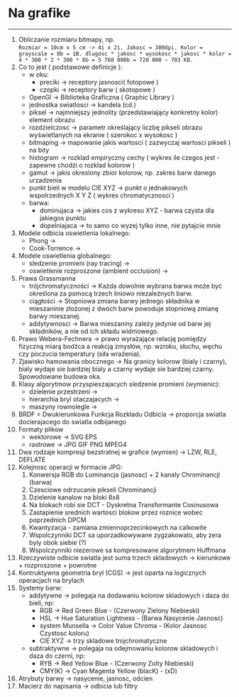 # Na grafike
__________
1. Obliczanie rozmiaru bitmapy, np.   
    `
    Rozmiar = 10cm x 5 cm -> 4i x 2i.
    Jakosc = 300dpi.
    Kolor = grayscale = 8b = 1B.
    dlugosc * jakosc * wysokosc * jakosc * kolor = 4 * 300 * 2 * 300 * 8b = 5 760 000b = 720 000 ~ 703 KB.
    `
2. Co to jest ( podstawowe definicje ):
    - w oku:
        - preciki -> receptory jasnosci( fotopowe )
        - czopki -> receptory barw ( skotopowe )
    - OpenGl -> Biblioteka Graficzna ( Graphic Library )
    - jednostka swiatlosci -> kandela (cd.)
    - piksel -> najmniejszy jednolity (przedstawiający konkretny kolor) element obrazu 
    - rozdzielczosc -> parametr określający liczbę pikseli obrazu wyświetlanych na ekranie ( szerokoc x wysokosc )
    - bitmaping -> mapowanie jakis wartosci ( zazwyczaj wartosci pikseli ) na bity
    - histogram -> rozklad empiryczny cechy ( wykres ile czegos jest - zapewne chodzi o rozklad kolorow )
    - gamut -> jakis okreslony zbior kolorow, np. zakres barw danego urzadzenia
    - punkt bieli w modelu CIE XYZ -> punkt o jednakowych wspolrzednych X Y Z ( wykres chromatycznosci )
    - barwa:
        - dominujaca -> jakies cos z wykresu XYZ - barwa czysta dla jakiegos punktu
        - dopelniajaca -> to samo co wyzej tylko inne, nie pytajcie mnie
3. Modele odbicia oswietlenia lokalnego:
    - Phong -> 
    - Cook-Torrence -> 
4. Modele oswietlenia globalnego:
    - sledzenie promieni (ray tracing) ->
    - oswietlenie rozproszone (ambient occlusion) ->
5. Prawa Grassmanna
    - trójchromatyczności -> Każda dowolnie wybrana barwa może być określona za pomocą trzech liniowo niezależnych barw.
    - ciągłości -> Stopniowa zmiana barwy jednego składnika w mieszaninie złożonej z dwóch barw powoduje stopniową zmianę barwy mieszanej.
    - addytywnosci -> Barwa mieszaniny zależy jedynie od barw jej składników, a nie od ich składu widmowego.
6. Prawo Webera-Fechnera ->  prawo wyrażające relację pomiędzy fizyczną miarą bodźca a reakcją zmysłów, np. wzroku, słuchu, węchu czy poczucia temperatury (siła wrażenia).
7. Zjawisko hamowania obocznego -> Na granicy kolorow (bialy i czarny), bialy wydaje sie bardziej bialy a czarny wydaje sie bardziej czarny. Spowodowane budowa oka.
8. Klasy algorytmow przyspieszajacych sledzenie promieni (wymienic):
    - dzielenie przestrzeni ->
    - hierarchia bryl otaczajacych ->
    - maszyny rownolegle ->
9. BRDF = Dwukierunkowa Funkcja Rozkladu Odbicia -> proporcja swiatla docierajacego do swiatla odbijanego
10. Formaty plikow
    - wektorowe -> SVG EPS
    - rastrowe -> JPG GIF PNG MPEG4
11. Dwa rodzaje kompresji bezstratnej w grafice (wymien) -> LZW, RLE, DEFLATE
12. Kolejnosc operacji w formacie JPG:
    1. Konwersja RGB do Luminancja (jasnosc) + 2 kanaly Chrominancji (barwa)
    2. Czesciowe odrzucanie pikseli Chrominancji
    3. Dzielenie kanalow na bloki 8x8
    4. Na blokach robi sie DCT - Dyskretna Transformante Cosinusowa
    5. Zastapienie srednich wartosci blokow przez roznice wobec poprzednich DPCM
    6. Kwantyzacja - zamiana zmiennoprzecinkowych na calkowite
    7. Wspolczynniki DCT sa uporzadkowywane zygzakowato, aby zera byly obok siebie (?)
    8. Wspolczynniki niezerowe sa kompresowane algorytmem Huffmana
13. Rzeczywiste odbicie swiatla jest suma trzech skladowych -> kierunkowe + rozproszone + powrotne
14. Kontruktywna geometria bryl (CGS) -> jest oparta na logicznych operacjach na brylach
15. Systemy barw:
    - addytywne -> polegaja na dodawaniu kolorow skladowych i daza do bieli, np:
        - RGB -> Red Green Blue - (Czerwony Zielony Niebieski)
        - HSL -> Hue Saturation Lightness - (Barwa Nasycenie Jasnosc)
        - system Munsella -> Color Value Chroma - (Kolor Jasnosc Czystosc koloru)
        - CIE XYZ -> trzy skladowe trojchromatyczne
    - subtraktywne -> polegaja na odejmowaniu kolorow skladowych i daza do czerni, np:
        - RYB -> Red Yellow Blue - (Czerwony Zolty Niebieski)
        - CMY(K) -> Cyan Magenta Yellow (blacK) - (xD)
16. Atrybuty barwy -> nasycenie, jasnosc, odcien
17. Macierz do napisania -> odbicia lub filtry